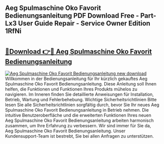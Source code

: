 ## Aeg Spulmaschine Oko Favorit Bedienungsanleitung PDF Download Free - Part-Lx3 User Guide Repair - Service Owner Edition 1RfNi

# <h2><a href="http://df5u7qg.blite.top/?on=Aeg+Spulmaschine+Oko+Favorit+Bedienungsanleitung">🔗Download 👉🔴 Aeg Spulmaschine Oko Favorit Bedienungsanleitung</a></h2>

[![Aeg Spulmaschine Oko Favorit Bedienungsanleitung new download](https://i.imgur.com/lujVjoI.png)](http://df5u7qg.blite.top/?on=Aeg+Spulmaschine+Oko+Favorit+Bedienungsanleitung)
Willkommen in der Bedienungsanleitung für Ihr kürzlich gekauftes Aeg Spulmaschine Oko Favorit Bedienungsanleitung. Diese Anleitung soll Ihnen helfen, die Funktionen und Funktionen Ihres Produkts mühelos zu navigieren. Im Inneren finden Sie detaillierte Anweisungen für Installation, Betrieb, Wartung und Fehlerbehebung. Wichtige Sicherheitsrichtlinien Bitte lesen Sie alle Sicherheitsrichtlinien sorgfältig durch, bevor Sie Ihr neues Aeg Spulmaschine Oko Favorit Bedienungsanleitung in Betrieb nehmen. Die intuitive Benutzeroberfläche und die erweiterten Funktionen Ihres neuen Aeg Spulmaschine Oko Favorit Bedienungsanleitung arbeiten harmonisch zusammen, um Ihre Erfahrung zu verbessern. Wir sind immer für Sie da, Aeg Spulmaschine Oko Favorit Bedienungsanleitung. Unser Kundensupport-Team ist bestrebt, Sie bei allen Anfragen zu unterstützen.
